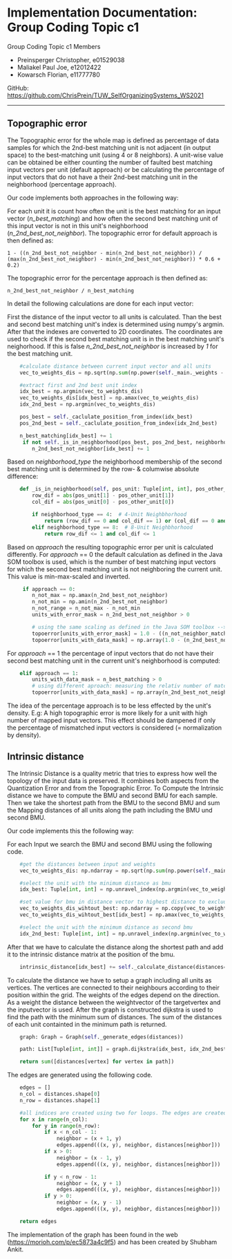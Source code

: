 # Implementation Documentation: Group Coding Topic c1
Group Coding Topic c1
Members
- Preinsperger Christopher, e01529038
- Maliakel Paul Joe, e12012422
- Kowarsch Florian, e11777780

GitHub: https://github.com/ChrisPrein/TUW_SelfOrganizingSystems_WS2021

---

## Topographic error

The Topographic error for the whole map is defined as percentage of data samples for which the 2nd-best matching unit is not adjacent (in output space) to the best-matching unit (using 4 or 8 neighbors).
A unit-wise value can be obtained be either counting the number of faulted best matching input vectors per unit (default approach) or be calculating the percentage of input vectors that do not have a their 2nd-best matching unit in the neighborhood (percentage approach).

Our code implements both approaches in the following way:

For each unit it is count how often the unit is the best matching for an input vector (*n_best_matching*) and how often the second best matching unit of this input vector is not in this unit's neighborhood (*n_2nd_best_not_neighbor*). 
The topographic error for default approach is then defined as: 
````
1 - ((n_2nd_best_not_neighbor - min(n_2nd_best_not_neighbor)) / (max(n_2nd_best_not_neighbor) - min(n_2nd_best_not_neighbor)) * 0.6 + 0.2)
````

The topographic error for the percentage approach is then defined as:
````
n_2nd_best_not_neighbor / n_best_matching
````

In detail the following calculations are done for each input vector:

First the distance of the input vector to all units is calculated.
Than the best and second best matching unit's index is determined using numpy's argmin.
After that the indexes are converted to 2D coordinates.
The coordinates are used to check if the second best matching unit is in the best matching unit's neighorhood.
If this is false *n_2nd_best_not_neighbor* is increased by *1* for the best matching unit.

```python
    #calculate distance between current input vector and all units
    vec_to_weights_dis = np.sqrt(np.sum(np.power(self._main._weights - vector, 2), axis=1))

    #extract first and 2nd best unit index
    idx_best = np.argmin(vec_to_weights_dis)
    vec_to_weights_dis[idx_best] = np.amax(vec_to_weights_dis)
    idx_2nd_best = np.argmin(vec_to_weights_dis)

    pos_best = self._caclulate_position_from_index(idx_best)
    pos_2nd_best = self._caclulate_position_from_index(idx_2nd_best)

    n_best_matching[idx_best] += 1
     if not self._is_in_neighborhood(pos_best, pos_2nd_best, neighborhood_type):
        n_2nd_best_not_neighbor[idx_best] += 1
```

Based on *neighborhood_type* the neighborhood membership of the second best matching unit is determined by the row- & columwise absolute difference:

```python
    def _is_in_neighborhood(self, pos_unit: Tuple[int, int], pos_other_unit: Tuple[int, int], neighborhood_type: int) -> bool:
        row_dif = abs(pos_unit[1] - pos_other_unit[1])
        col_dif = abs(pos_unit[0] - pos_other_unit[0])

        if neighborhood_type == 4:  # 4-Unit Neighbhorhood
            return (row_dif == 0 and col_dif == 1) or (col_dif == 0 and row_dif == 1)
        elif neighborhood_type == 8:  # 8-Unit Neighbhorhood
            return row_dif <= 1 and col_dif <= 1
```

Based on *approach* the resulting topographic error per unit is calculated differently.
For *approach* == 0 the default calculation as defined in the Java SOM toolbox is used, which is the number of best matching input vectors for which the second best matching unit is not neighboring the current unit. This value is min-max-scaled and inverted.
```python
     if approach == 0:
        n_not_max = np.amax(n_2nd_best_not_neighbor)
        n_not_min = np.amin(n_2nd_best_not_neighbor)
        n_not_range = n_not_max - n_not_min
        units_with_error_mask = n_2nd_best_not_neighbor > 0

        # using the same scaling as defined in the Java SOM toolbox --> min-max scaled
        topoerror[units_with_error_mask] = 1.0 - ((n_not_neighbor_matching[units_with_error_mask] - n_not_min) / n_not_range * 0.6 + 0.2)
        topoerror[units_with_data_mask] = np.array(1.0 - (n_2nd_best_not_neighbor / n_best_matching))[units_with_data_mask]
```

For *approach* == 1 the percentage of input vectors that do not have their second best matching unit in the current unit's neighborhood is computed:

```python
    elif approach == 1:
        units_with_data_mask = n_best_matching > 0
        # using different aproach: measuring the relativ number of matching vectors that do not have 2nd best unit as neighboor
        topoerror[units_with_data_mask] = np.array(n_2nd_best_not_neighbor / n_best_matching)[units_with_data_mask]
```

The idea of the percentage approach is to be less effected by the unit's density. E.g: A high topographic error is more likely for a unit with high number of mapped input vectors. This effect should be dampened if only the percentage of mismatched input vectors is considered (= normalization by density).

## Intrinsic distance

The Intrinsic Distance is a quality metric that tries to express how well the topology of the input data is preserved. 
It combines both aspects from the Quantization Error and from the Topographic Error.
To Compute the Intrinsic distance we have to compute the BMU and second BMU for each sample.
Then we take the shortest path from the BMU to the second BMU and sum the Mapping distances of all units along the path including the BMU und second BMU. 

Our code implements this the following way:

For each Input we search the BMU and second BMU using the following code.

```python
    #get the distances between input and weights
    vec_to_weights_dis: np.ndarray = np.sqrt(np.sum(np.power(self._main._weights - vector, 2), axis=1)).reshape(self._main._m,self._main._n)

    #select the unit with the minimum distance as bmu
    idx_best: Tuple[int, int] = np.unravel_index(np.argmin(vec_to_weights_dis, axis=None), vec_to_weights_dis.shape)

    #set value for bmu in distance vector to highest distance to exclude it
    vec_to_weights_dis_wihtout_best: np.ndarray = np.copy(vec_to_weights_dis)
    vec_to_weights_dis_wihtout_best[idx_best] = np.amax(vec_to_weights_dis)

    #select the unit with the minimum distance as second bmu
    idx_2nd_best: Tuple[int, int] = np.unravel_index(np.argmin(vec_to_weights_dis_wihtout_best, axis=None), vec_to_weights_dis_wihtout_best.shape)
```

After that we have to calculate the distance along the shortest path and add it to the intrinsic distance matrix at the position of the bmu.

```python
    intrinsic_distance[idx_best] += self._calculate_distance(distances=vec_to_weights_dis, idx_best=idx_best, idx_2nd_best=idx_2nd_best)
```

To calculate the distance we have to setup a graph including all units as vertices. The vertices are connected to their neighbours according to their position within the grid. The weights of the edges depend on the direction. As a weight the distance between the weightvector of the targetvertex and the inputvector is used.
After the graph is constructed dijkstra is used to find the path with the minimum sum of distances.
The sum of the distances of each unit containted in the minimum path is returned.

```python
    graph: Graph = Graph(self._generate_edges(distances))

    path: List[Tuple[int, int]] = graph.dijkstra(idx_best, idx_2nd_best)

    return sum([distances[vertex] for vertex in path])
```

The edges are generated using the following code.

```python
    edges = []
    n_col = distances.shape[0]
    n_row = distances.shape[1]

    #all indices are created using two for loops. The edges are created using all possible neighbors in a neighborhood of size 4.
    for x in range(n_col):
        for y in range(n_row):
            if x < n_col - 1:
                neighbor = (x + 1, y)
                edges.append(((x, y), neighbor, distances[neighbor]))
            if x > 0:
                neighbor = (x - 1, y)
                edges.append(((x, y), neighbor, distances[neighbor]))

            if y < n_row - 1:
                neighbor = (x, y + 1)
                edges.append(((x, y), neighbor, distances[neighbor]))
            if y > 0:
                neighbor = (x, y - 1)
                edges.append(((x, y), neighbor, distances[neighbor]))

    return edges
```

The implementation of the graph has been found in the web (https://morioh.com/p/ec5873a4c9f5) and has been created by Shubham Ankit.